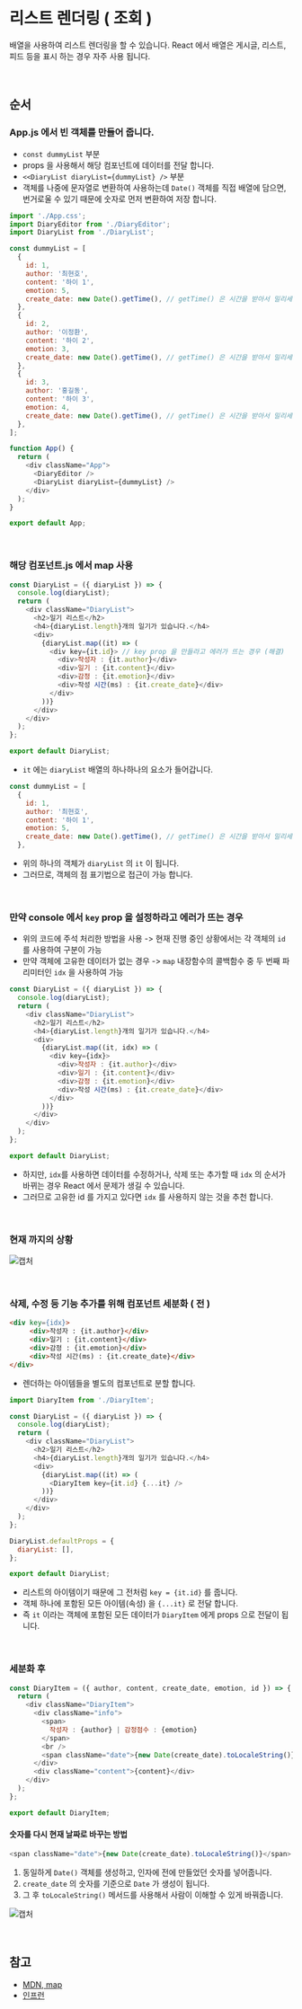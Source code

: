 # 리스트 렌더링 ( 조회 )
배열을 사용하여 리스트 렌더링을 할 수 있습니다.
React 에서 배열은 게시글, 리스트, 피드 등을 표시 하는 경우 자주 사용 됩니다.

<br>


## 순서
### App.js 에서 빈 객체를 만들어 줍니다.
- `const dummyList` 부분
- props 을 사용해서 해당 컴포넌트에 데이터를 전달 합니다.
- `<<DiaryList diaryList={dummyList} />` 부분
- 객체를 나중에 문자열로 변환하여 사용하는데 `Date()` 객체를 직접 배열에 담으면, 
번거로울 수 있기 때문에 숫자로 먼저 변환하여 저장 합니다.
```js
import './App.css';
import DiaryEditor from './DiaryEditor';
import DiaryList from './DiaryList';

const dummyList = [
  {
    id: 1,
    author: '최현호',
    content: '하이 1',
    emotion: 5,
    create_date: new Date().getTime(), // getTime() 은 시간을 받아서 밀리세컨드로 만들어 준다.
  },
  {
    id: 2,
    author: '이정환',
    content: '하이 2',
    emotion: 3,
    create_date: new Date().getTime(), // getTime() 은 시간을 받아서 밀리세컨드로 만들어 준다.
  },
  {
    id: 3,
    author: '홍길동',
    content: '하이 3',
    emotion: 4,
    create_date: new Date().getTime(), // getTime() 은 시간을 받아서 밀리세컨드로 만들어 준다.
  },
];

function App() {
  return (
    <div className="App">
      <DiaryEditor />
      <DiaryList diaryList={dummyList} />
    </div>
  );
}

export default App;
```

<br>

### 해당 컴포넌트.js 에서 map 사용
```js
const DiaryList = ({ diaryList }) => {
  console.log(diaryList);
  return (
    <div className="DiaryList">
      <h2>일기 리스트</h2>
      <h4>{diaryList.length}개의 일기가 있습니다.</h4>
      <div>
        {diaryList.map((it) => (
          <div key={it.id}> // key prop 을 만들라고 에러가 뜨는 경우 (해결) 
            <div>작성자 : {it.author}</div>
            <div>일기 : {it.content}</div>
            <div>감정 : {it.emotion}</div>
            <div>작성 시간(ms) : {it.create_date}</div>
          </div>
        ))}
      </div>
    </div>
  );
};

export default DiaryList;
```
- `it` 에는 `diaryList` 배열의 하나하나의 요소가 들어갑니다.
```js
const dummyList = [
  {
    id: 1,
    author: '최현호',
    content: '하이 1',
    emotion: 5,
    create_date: new Date().getTime(), // getTime() 은 시간을 받아서 밀리세컨드로 만들어 준다.
  },
```
- 위의 하나의 객체가 `diaryList` 의 `it` 이 됩니다.
- 그러므로, 객체의 점 표기법으로 접근이 가능 합니다.

<br>

### 만약 console 에서 `key` prop 을 설정하라고 에러가 뜨는 경우
- 위의 코드에 주석 처리한 방법을 사용 -> 현재 진행 중인 상황에서는 각 객체의 `id`를 사용하여 구분이 가능
- 만약 객체에 고유한 데이터가 없는 경우 -> `map` 내장함수의 콜백함수 중 두 번째 파리미터인 `idx` 을 사용하여 가능
```js
const DiaryList = ({ diaryList }) => {
  console.log(diaryList);
  return (
    <div className="DiaryList">
      <h2>일기 리스트</h2>
      <h4>{diaryList.length}개의 일기가 있습니다.</h4>
      <div>
        {diaryList.map((it, idx) => (
          <div key={idx}> 
            <div>작성자 : {it.author}</div>
            <div>일기 : {it.content}</div>
            <div>감정 : {it.emotion}</div>
            <div>작성 시간(ms) : {it.create_date}</div>
          </div>
        ))}
      </div>
    </div>
  );
};

export default DiaryList;
```
- 하지만, `idx`를 사용하면 데이터를 수정하거나, 삭제 또는 추가할 때 `idx` 의 순서가 바뀌는 경우 React 에서 문제가 생길 수 있습니다. 
- 그러므로 고유한 id 를 가지고 있다면 `idx` 를 사용하지 않는 것을 추천 합니다.

<br>

### 현재 까지의 상황
![캡처](https://user-images.githubusercontent.com/87301268/162105732-81981cbc-231e-4011-b9d5-6a629f3107e8.JPG)

<br>

### 삭제, 수정 등 기능 추가를 위해 컴포넌트 세분화 ( 전 )
```html
<div key={idx}> 
     <div>작성자 : {it.author}</div>
     <div>일기 : {it.content}</div>
     <div>감정 : {it.emotion}</div>
     <div>작성 시간(ms) : {it.create_date}</div>
</div>
```
- 렌더하는 아이템들을 별도의 컴포넌트로 분할 합니다.
```js
import DiaryItem from './DiaryItem';

const DiaryList = ({ diaryList }) => {
  console.log(diaryList);
  return (
    <div className="DiaryList">
      <h2>일기 리스트</h2>
      <h4>{diaryList.length}개의 일기가 있습니다.</h4>
      <div>
        {diaryList.map((it) => (
          <DiaryItem key={it.id} {...it} />
        ))}
      </div>
    </div>
  );
};

DiaryList.defaultProps = {
  diaryList: [],
};

export default DiaryList;
```
- 리스트의 아이템이기 때문에 그 전처럼 `key = {it.id}` 를 줍니다.
- 객체 하나에 포함된 모든 아이템(속성) 을 `{...it}` 로 전달 합니다.
- 즉 `it` 이라는 객체에 포함된 모든 데이터가 `DiaryItem` 에게 props 으로 전달이 됩니다.

<br>

### 세분화 후
```js
const DiaryItem = ({ author, content, create_date, emotion, id }) => {
  return (
    <div className="DiaryItem">
      <div className="info">
        <span>
          작성자 : {author} | 감정점수 : {emotion}
        </span>
        <br />
        <span className="date">{new Date(create_date).toLocaleString()}</span>
      </div>
      <div className="content">{content}</div>
    </div>
  );
};

export default DiaryItem;
```

#### 숫자를 다시 현재 날짜로 바꾸는 방법 
```js
<span className="date">{new Date(create_date).toLocaleString()}</span>
```
1. 동일하게 `Date()` 객체를 생성하고, 인자에 전에 만들었던 숫자를 넣어줍니다.
2. `create_date` 의 숫자를 기준으로 `Date` 가 생성이 됩니다.
3. 그 후 `toLocaleString()` 메서드를 사용해서 사람이 이해할 수 있게 바꿔줍니다. 

![캡처](https://user-images.githubusercontent.com/87301268/162110581-a17861c4-eab4-4d2d-904a-cdf13a256b6d.JPG)


<br>

## 참고
- [MDN, map](https://developer.mozilla.org/ko/docs/Web/JavaScript/Reference/Global_Objects/Array/map)
- [인프런](https://www.inflearn.com/course/%ED%95%9C%EC%9E%85-%EB%A6%AC%EC%95%A1%ED%8A%B8/dashboard)